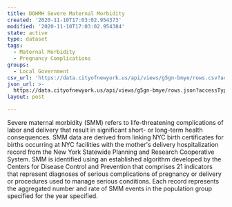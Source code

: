 ```yaml
---
title: DOHMH Severe Maternal Morbidity
created: '2020-11-10T17:03:02.954373'
modified: '2020-11-10T17:03:02.954384'
state: active
type: dataset
tags:
  - Maternal Morbidity
  - Pregnancy Complications
groups:
  - Local Government
csv_url: 'https://data.cityofnewyork.us/api/views/g5gn-bmye/rows.csv?accessType=DOWNLOAD'
json_url: >-
  https://data.cityofnewyork.us/api/views/g5gn-bmye/rows.json?accessType=DOWNLOAD
layout: post

---
```

Severe maternal morbidity (SMM) refers to life-threatening complications of labor and delivery that result in significant short- or long-term health consequences. SMM data are derived from linking NYC birth certificates for births occurring at NYC facilities with the mother's delivery hospitalization record from the New York Statewide Planning and Research Cooperative System. SMM is identified using an established algorithm developed by the Centers for Disease Control and Prevention that comprises 21 indicators that represent diagnoses of serious complications of pregnancy or delivery or procedures used to manage serious conditions. Each record represents the aggregated number and rate of SMM events in the population group specified for the year specified.
